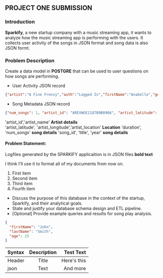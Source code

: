 ## PROJECT ONE SUBMISSION

### Introduction
__Sparkify__, a new startup company with a music streaming app, it wants to analyze how the music streaming app is performing with the users. It collects user activity of the songs in JSON format and song data is also JSON formt. 

### Problem Description
Create a data model in __POSTGRE__ that can be used to user questions on how songs are performing. 
* User Activity JSON record 
``` json 
{"artist":"A Fine Frenzy","auth":"Logged In","firstName":"Anabelle","gender":"F","itemInSession":0,"lastName":"Simpson","length":267.91138,"level":"free","location":"Philadelphia-Camden-Wilmington, PA-NJ-DE-MD","method":"PUT","page":"NextSong","registration":1541044398796.0,"sessionId":256,"song":"Almost Lover (Album Version)","status":200,"ts":1541377992796,"userAgent":"\"Mozilla\/5.0 (Macintosh; Intel Mac OS X 10_9_4) AppleWebKit\/537.36 (KHTML, like Gecko) Chrome\/36.0.1985.125 Safari\/537.36\"","userId":"69"}
```
* Song Metadata JSON record
``` json 
{"num_songs": 1, "artist_id": "AREVWGE1187B9B890A", "artist_latitude": -13.442, "artist_longitude": -41.9952, "artist_location": "Noci (BA)", "artist_name": "Bitter End", "song_id": "SOFCHDR12AB01866EF", "title": "Living Hell", "duration": 282.43546, "year": 0}
```
'artist_id','artist_name'   __Artist details__ <br>
'artist_latitude', 'artist_longitude','artist_location' __Location__
'duration', 'num_songs' __song details__
'song_id', 'title', 'year'  __song details__


#### Problem Statement:
Logfiles generated by the SPARKIFY applicaition is in JSON files  <strong>bold text</strong>
<p>I think I'll use it to format all of my documents from now on.</p> 
 <ol>
<li>First item</li>
<li>Second item</li>
<li>Third item</li>
<li>Fourth item</li>
</ol>

* Discuss the purpose of this database in the context of the startup, Sparkify, and their analytical goals.
* State and justify your database schema design and ETL pipeline.
* [Optional] Provide example queries and results for song play analysis.

```json 
{
  "firstName": "John",
  "lastName": "Smith",
  "age": 25
}
``` 
 

| Syntax      | Description | Test Text     |
| :---        |    :----:   |          ---: |
| Header      | Title       | Here's this   |
| json        | Text        | And more      |
    
